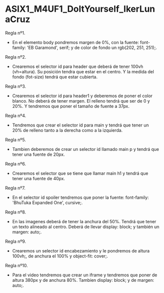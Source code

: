 # ASIX1_M4UF1_DoItYourself_IkerLunaCruz

Regla nº1.
- En el elemento body pondremos margen de 0%, con la fuente: font-family: 'EB Garamond', serif; y de color de fondo un rgb(202, 251, 251);.

Regla nº2.
- Crearemos el selector id para header que deberá de tener 100vh (vh=altura). Su posición tendra que estar en el centro. Y la medida del fondo (fot-size) tendrá que estar cubierta.

Regla nº3.
- Crearemos el selector id para header1 y deberemos de poner el color blanco. No deberá de tener margen. El relleno tendrá que ser de 0 y 20%. Y tendremos que poner el tamaño de fuente a 37px.

Regla nº4.
- Tendremos que crear el selector id para main y tendrá que tener un 20% de relleno tanto a la derecha como a la izquierda.

Regla nº5.
- Tambien deberemos de crear un selector id llamado main p y tendrá que tener una fuente de 20px.

Regla nº6.
- Crearemos el selector que se tiene que llamar main h1 y tendrá que tener una fuente de 40px.

Regla nº7.
- En el selector id spoiler tendremos que poner la fuente: font-family: 'BhuTuka Expanded One', cursive;.

Regla nº8.
- En las imagenes deberá de tener la anchura del 50%. Tendrá que tener un texto alineado al centro. Deberá de llevar display: block; y también un margen: auto;.

Regla nº9.
- Crearemos un selector id encabezamiento y le pondremos de altura 100vh;, de anchura el 100% y object-fit: cover;.

Regla nº10.
- Para el video tendremos que crear un iframe y tendremos que poner de altura 380px y de anchura 80%. Tambíen display: block; y de margen: auto;.
